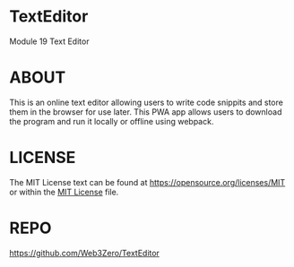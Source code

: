 # TextEditor

Module 19 Text Editor

# ABOUT

This is an online text editor allowing users to write code snippits and store them in the browser for use later. This PWA app allows users to download the program and run it locally or offline using webpack.

# LICENSE

The MIT License text can be found at https://opensource.org/licenses/MIT or within the <a href="./LICENSE">MIT License</a> file.

# REPO

https://github.com/Web3Zero/TextEditor
